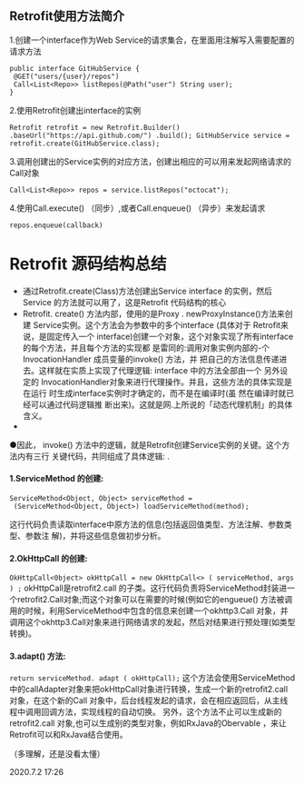 ## Retrofit使用方法简介

1.创建一个interface作为Web Service的请求集合，在里面用注解写入需要配置的请求方法

```
public interface GitHubService {
 @GET("users/{user}/repos")
 Call<List<Repo>> listRepos(@Path("user") String user);
}
```

2.使用Retrofit创建出interface的实例

```
Retrofit retrofit = new Retrofit.Builder() .baseUrl("https://api.github.com/") .build(); GitHubService service = retrofit.create(GitHubService.class);
```

3.调用创建出的Service实例的对应方法，创建出相应的可以用来发起网络请求的Call对象

```
Call<List<Repo>> repos = service.listRepos("octocat");
```

4.使用Call.execute()  （同步）,或者Call.enqueue()   （异步）来发起请求

```
repos.enqueue(callback)
```

# Retrofit 源码结构总结

- 通过Retrofit.create(Class)方法创建出Service interface 的实例，然后Service 的方法就可以用了，这是Retrofit 代码结构的核心
- Retrofit. create()  方法内部，使用的是Proxy . newProxyInstance()方法来创建
  Service实例。这个方法会为参数中的多个interface (具体对于 Retrofit来说，是固定传入一个
  interface)创建一个对象，这个对象实现了所有interface的每个方法，并且每个方法的实现都
  是雷同的:调用对象实例内部的-个InvocationHandler 成员变量的invoke() 方法，并
  把自己的方法信息传递进去。这样就在实质上实现了代理逻辑: interface 中的方法全部由一个
  另外设定的
  InvocationHandler对象来进行代理操作。并且，这些方法的具体实现是在运行
  时生成interface实例时才确定的，而不是在编译时(虽 然在编译时就已经可以通过代码逻辑推
  断出来)。这就是网.上所说的「动态代理机制」的具体含义。
- 

●因此， invoke() 方法中的逻辑，就是Retrofit创建Service实例的关键。这个方法内有三行
关键代码，共同组成了具体逻辑: .

#### 1.ServiceMethod 的创建:

```
ServiceMethod<Object, Object> serviceMethod =
 (ServiceMethod<Object, Object>) loadServiceMethod(method);
```

这行代码负责读取interface中原方法的信息(包括返回值类型、方法注解、参数类型、参数注
解)，并将这些信息做初步分析。

#### 2.OkHttpCall 的创建:

```OkHttpCall<0bject> okHttpCall = new OkHttpCall<> ( serviceMethod, args ) ;```
okHttpCall是retrofit2.call 的子类。这行代码负责将ServiceMethod封装进一个retrofit2.Call对象;而这个对象可以在需要的时候(例如它的engueue() 方法被调用的时候，利用ServiceMethod中包含的信息来创建一个okhttp3.Call 对象，并调用这个okhttp3.Call对象来进行网络请求的发起，然后对结果进行预处理(如类型转换)。

#### 3.adapt() 方法:

```return serviceMethod. adapt ( okHttpCall);```
这个方法会使用ServiceMethod中的callAdapter对象来把okHttpCall对象进行转换，生成一个新的retrofit2.call对象，在这个新的Call 对象中，后台线程发起的请求，会在相应返回后，从主线程中调用回调方法，实现线程的自动切换。
另外，这个方法不止可以生成新的retrofit2.call 对象,也可以生成别的类型对象，例如RxJava的Obervable ，来让Retrofit可以和RxJava结合使用。

（多理解，还是没看太懂）

2020.7.2 17:26
